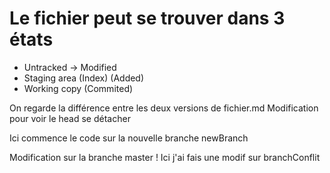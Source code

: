 # Le fichier peut se trouver dans 3 états

- Untracked -> Modified
- Staging area (Index) (Added)
- Working copy (Commited)

On regarde la différence entre les deux versions de fichier.md
Modification pour voir le head se détacher

Ici commence le code sur la nouvelle branche newBranch

Modification sur la branche master !
Ici j'ai fais une modif sur branchConflit

